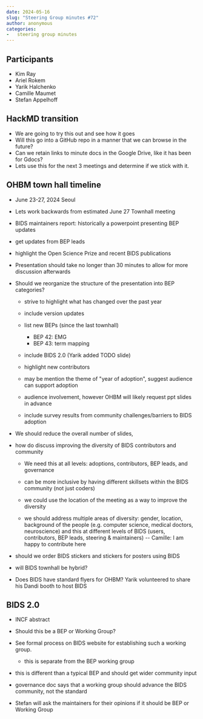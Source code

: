 ```yaml
---
date: 2024-05-16
slug: "Steering Group minutes #72"
author: anonymous
categories:
-   steering group minutes
---
```


<!-- more -->

## Participants

-   Kim Ray
-   Ariel Rokem
-   Yarik Halchenko
-   Camille Maumet
-   Stefan Appelhoff

## HackMD transition

-   We are going to try this out and see how it goes
-   Will this go into a GitHub repo in a manner that we can browse in the future?
-   Can we retain links to minute docs in the Google Drive, like it has been for Gdocs?
-   Lets use this for the next 3 meetings and determine if we stick with it.

## OHBM town hall timeline

-   June 23-27, 2024 Seoul

-   Lets work backwards from estimated June 27 Townhall meeting

-   BIDS maintainers report: historically a powerpoint presenting BEP updates

-   get updates from BEP leads

-   highlight the Open Science Prize and recent BIDS publications

-   Presentation should take no longer than 30 minutes to allow for more discussion afterwards

-   Should we reorganize the structure of the presentation into BEP categories?

    -   strive to highlight what has changed over the past year

    -   include version updates

    -   list new BEPs (since the last townhall)
        -   BEP 42: EMG
        -   BEP 43: term mapping

    -   include BIDS 2.0 (Yarik added TODO slide)

    -   highlight new contributors

    -   may be mention the theme of "year of adoption", suggest audience can support adoption

    -   audience involvement, however OHBM will likely request ppt slides in advance

    -   include survey results from community challenges/barriers to BIDS adoption

-   We should reduce the overall number of slides,

-   how do discuss improving the diversity of BIDS contributors and community

    -   We need this at all levels: adoptions, contributors, BEP leads, and governance

    -   can be more inclusive by having different skillsets within the BIDS community (not just coders)

    -   we could use the location of the meeting as a way to improve the diversity

    -   we should address multiple areas of diversity: gender, location, background of the people (e.g. computer science, medical
        doctors, neuroscience)  and this at different levels of BIDS (users, contributors, BEP leads, steering & maintainers) --
        Camille: I am happy to contribute here

-   should we order BIDS stickers and stickers for posters using BIDS

-   will BIDS townhall be hybrid?

-   Does BIDS have standard flyers for OHBM?  Yarik volunteered to share his Dandi booth to host BIDS

## BIDS 2.0

-   INCF abstract

-   Should this be a BEP or Working Group?

-   See formal process on BIDS website for establishing such a working group.
    -   this is separate from the BEP working group

-   this is different than a typical BEP and should get wider community input

-   governance doc says that a working group should advance the BIDS community, not the standard

-   Stefan will ask the maintainers for their opinions if it should be BEP or Working Group
